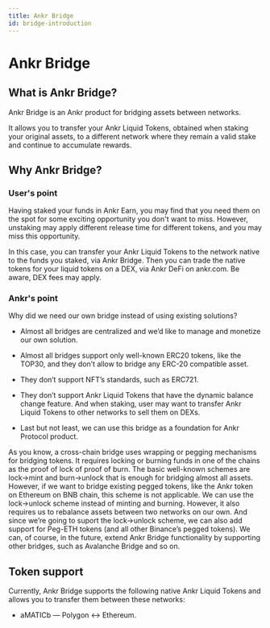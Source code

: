 ```yaml
---
title: Ankr Bridge
id: bridge-introduction
---
```

# Ankr Bridge

## What is Ankr Bridge?

Ankr Bridge is an Ankr product for bridging assets between networks. 

It allows you to transfer your Ankr Liquid Tokens, obtained when staking your original assets, to a different network where they remain a valid stake and continue to accumulate rewards.

## Why Ankr Bridge?

### User's point

Having staked your funds in Ankr Earn, you may find that you need them on the spot for some exciting opportunity you don't want to miss.
However, unstaking may apply different release time for different tokens, and you may miss this opportunity.

In this case, you can transfer your Ankr Liquid Tokens to the network native to the funds you staked, via Ankr Bridge.
Then you can trade the native tokens for your liquid tokens on a DEX, via Ankr DeFi on ankr.com. Be aware, DEX fees may apply. 

### Ankr's point

Why did we need our own bridge instead of using existing solutions? 

* Almost all bridges are centralized and we’d like to manage and monetize our own solution.

* Almost all bridges support only well-known ERC20 tokens, like the TOP30, and they don’t allow to bridge any ERC-20 compatible asset.

* They don’t support NFT’s standards, such as ERC721.

* They don’t support Ankr Liquid Tokens that have the dynamic balance change feature. And when staking, user may want to transfer Ankr Liquid Tokens to other networks to sell them on DEXs.

* Last but not least, we can use this bridge as a foundation for Ankr Protocol product.

As you know, a cross-chain bridge uses wrapping or pegging mechanisms for bridging tokens. 
It requires locking or burning funds in one of the chains as the proof of lock of proof of burn. 
The basic well-known schemes are lock->mint and burn->unlock that is enough for bridging almost all assets. 
However, if we want to bridge existing pegged tokens, like the Ankr token on Ethereum on BNB chain, this scheme is not applicable. 
We can use the lock->unlock scheme instead of minting and burning. However, it also requires us to rebalance assets between two networks on our own.
And since we’re going to suport the lock->unlock scheme, we can also add support for Peg-ETH tokens (and all other Binance’s pegged tokens).
We can, of course, in the future, extend Ankr Bridge functionality by supporting other bridges, such as Avalanche Bridge and so on.

## Token support

Currently, Ankr Bridge supports the following native Ankr Liquid Tokens and allows you to transfer them between these networks:

* aMATICb — Polygon <-> Ethereum. 





